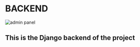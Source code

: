 # BACKEND
 <img src="https://github.com/sangwani-coder/portfolio_project/blob/main/images/admin.gif" title="admin panel"></img>
 ## This is the Django backend of the project

